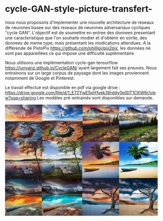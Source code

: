 # cycle-GAN-style-picture-transfert-

nous nous proposons
d'implementer une nouvelle architecture de
reseaux de neurones basee sur des reseaux de
neurones adversariaux cycliques "cycle GAN".
L'objectif est de soumettre en entree des donnees
presentant une caracteristique que l'on souhaite
modier et d'obtenir en sortie, des donnees de
meme type, mais presentant les modications
attendues. A la différende de PixtoPix https://github.com/phillipi/pix2pix, les données ne sont pas appareillées ce qui impose une difficulté suplémentaire 

Nous utilisons une implémentation cycle-gan tensorflow https://junyanz.github.io/CycleGAN/ ayant largement fait ses preuves. 
Nous entrainons sur un large corpus de paysage dont les images proviennent notamment de Google et Pinterest. 

Le travail effectué est disponible en pdf via google drive : https://drive.google.com/file/d/1_E72YwE5pH1vek36rddy0plSlT1CKW6r/view?usp=sharing
Les modèles pré-entrainés sont disponibles sur demande. 

![alt text](https://github.com/Tannerversety/cycle-GAN-style-picture-transfert-/blob/master/result1.5.png?raw=true)
